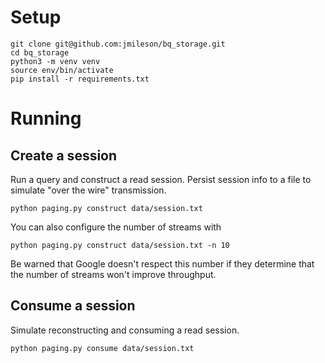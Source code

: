 # Setup

```
git clone git@github.com:jmileson/bq_storage.git
cd bq_storage
python3 -m venv venv
source env/bin/activate
pip install -r requirements.txt
```

# Running
## Create a session
Run a query and construct a read session.  Persist session info to a file to simulate
"over the wire" transmission.

```
python paging.py construct data/session.txt
```

You can also configure the number of streams with 

```
python paging.py construct data/session.txt -n 10
```

Be warned that Google doesn't respect this number if they determine that the number of
streams won't improve throughput.

## Consume a session
Simulate reconstructing and consuming a read session.

```
python paging.py consume data/session.txt
```
